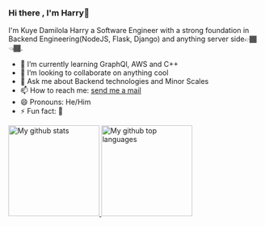 ### Hi there , I'm Harry👋
I'm Kuye Damilola Harry a Software Engineer with a strong foundation in Backend Engineering(NodeJS, Flask, Django) and anything server side👉🏾👈🏾.

- 🌱 I’m currently learning GraphQl, AWS and C++
- 👯 I’m looking to collaborate on anything cool
- 💬 Ask me about Backend technologies and Minor Scales
- 📫 How to reach me: [send me a mail](mailto:dammykuye@gmail.com)
- 😄 Pronouns: He/Him
- ⚡ Fun fact: 🥴

<a href="https://github.com/harryportal">
  <img height="180em" src="https://github-readme-stats.vercel.app/api?username=harryportal&show_icons=true&theme=merko&count_private=true" alt="My github stats" />
  <img height="180em" src="https://github-readme-stats.vercel.app/api/top-langs/?username=harryportal&theme=merko&layout=compact" alt="My github top languages" />
</a>
